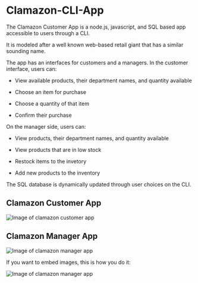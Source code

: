 # Clamazon-CLI-App

The Clamazon Customer App is a node.js, javascript, and SQL based app accessible to users through a CLI. 

It is modeled after a well known web-based retail giant that has a similar sounding name. 

The app has an interfaces for customers and a managers. In the customer interface, users can:
 
* View available products, their department names, and quantity available

* Choose an item for purchase

* Choose a quantity of that item

* Confirm their purchase

On the manager side, users can:
 
* View products, their department names, and quantity available

* View products that are in low stock

* Restock items to the invetory

* Add new products to the inventory

The SQL database is dynamically updated through user choices on the CLI.

## Clamazon Customer App

![Image of clamazon customer app](http://i301.photobucket.com/albums/nn65/reversethis/Screen%20Shot%202017-07-22%20at%206.09.18%20PM.png)

## Clamazon Manager App

![Image of clamazon manager app](http://i301.photobucket.com/albums/nn65/reversethis/Screen%20Shot%202017-07-22%20at%206.11.33%20PM.png)

If you want to embed images, this is how you do it:

![Image of clamazon manager app](http://i301.photobucket.com/albums/nn65/reversethis/Screen%20Shot%202017-07-22%20at%206.12.09%20PM.png)

